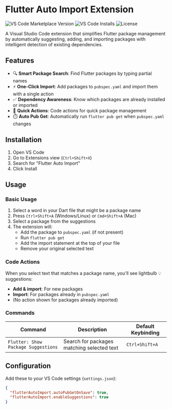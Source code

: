 # Flutter Auto Import Extension

![VS Code Marketplace Version](https://img.shields.io/visual-studio-marketplace/v/your-name.flutter-auto-import)
![VS Code Installs](https://img.shields.io/visual-studio-marketplace/i/your-name.flutter-auto-import)
![License](https://img.shields.io/github/license/your-name/flutter-auto-import)

A Visual Studio Code extension that simplifies Flutter package management by automatically suggesting, adding, and importing packages with intelligent detection of existing dependencies.

## Features

- 🔍 **Smart Package Search**: Find Flutter packages by typing partial names
- ⚡ **One-Click Import**: Add packages to `pubspec.yaml` and import them with a single action
- ✅ **Dependency Awareness**: Know which packages are already installed or imported
- 🚀 **Quick Actions**: Code actions for quick package management
- ⏱️ **Auto Pub Get**: Automatically run `flutter pub get` when `pubspec.yaml` changes

## Installation

1. Open VS Code
2. Go to Extensions view (`Ctrl+Shift+X`)
3. Search for "Flutter Auto Import"
4. Click Install

## Usage

### Basic Usage

1. Select a word in your Dart file that might be a package name
2. Press `Ctrl+Shift+A` (Windows/Linux) or `Cmd+Shift+A` (Mac)
3. Select a package from the suggestions
4. The extension will:
   - Add the package to `pubspec.yaml` (if not present)
   - Run `flutter pub get`
   - Add the import statement at the top of your file
   - Remove your original selected text

### Code Actions

When you select text that matches a package name, you'll see lightbulb 💡 suggestions:
- **Add & import**: For new packages
- **Import**: For packages already in `pubspec.yaml`
- (No action shown for packages already imported)

### Commands

| Command | Description | Default Keybinding |
|---------|-------------|--------------------|
| `Flutter: Show Package Suggestions` | Search for packages matching selected text | `Ctrl+Shift+A` |

## Configuration

Add these to your VS Code settings (`settings.json`):

```json
{
  "flutterAutoImport.autoPubGetOnSave": true,
  "flutterAutoImport.enableSuggestions": true
}
